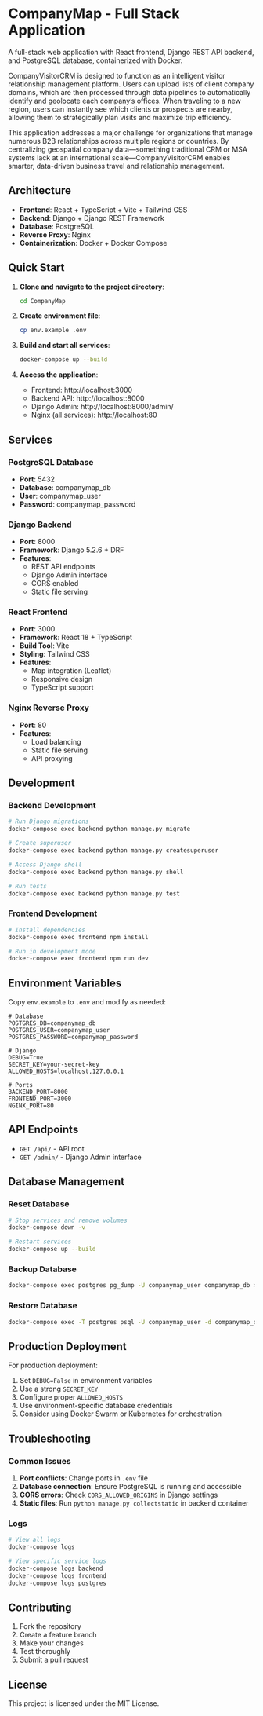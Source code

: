 # CompanyMap - Full Stack Application

A full-stack web application with React frontend, Django REST API backend, and PostgreSQL database, containerized with Docker.

CompanyVisitorCRM is designed to function as an intelligent visitor relationship management platform. Users can upload lists of client company domains, which are then processed through data pipelines to automatically identify and geolocate each company’s offices. When traveling to a new region, users can instantly see which clients or prospects are nearby, allowing them to strategically plan visits and maximize trip efficiency.

This application addresses a major challenge for organizations that manage numerous B2B relationships across multiple regions or countries. By centralizing geospatial company data—something traditional CRM or MSA systems lack at an international scale—CompanyVisitorCRM enables smarter, data-driven business travel and relationship management.


## Architecture

- **Frontend**: React + TypeScript + Vite + Tailwind CSS
- **Backend**: Django + Django REST Framework
- **Database**: PostgreSQL
- **Reverse Proxy**: Nginx
- **Containerization**: Docker + Docker Compose

## Quick Start

1. **Clone and navigate to the project directory**:
   ```bash
   cd CompanyMap
   ```

2. **Create environment file**:
   ```bash
   cp env.example .env
   ```

3. **Build and start all services**:
   ```bash
   docker-compose up --build
   ```

4. **Access the application**:
   - Frontend: http://localhost:3000
   - Backend API: http://localhost:8000
   - Django Admin: http://localhost:8000/admin/
   - Nginx (all services): http://localhost:80

## Services

### PostgreSQL Database
- **Port**: 5432
- **Database**: companymap_db
- **User**: companymap_user
- **Password**: companymap_password

### Django Backend
- **Port**: 8000
- **Framework**: Django 5.2.6 + DRF
- **Features**: 
  - REST API endpoints
  - Django Admin interface
  - CORS enabled
  - Static file serving

### React Frontend
- **Port**: 3000
- **Framework**: React 18 + TypeScript
- **Build Tool**: Vite
- **Styling**: Tailwind CSS
- **Features**:
  - Map integration (Leaflet)
  - Responsive design
  - TypeScript support

### Nginx Reverse Proxy
- **Port**: 80
- **Features**:
  - Load balancing
  - Static file serving
  - API proxying

## Development

### Backend Development
```bash
# Run Django migrations
docker-compose exec backend python manage.py migrate

# Create superuser
docker-compose exec backend python manage.py createsuperuser

# Access Django shell
docker-compose exec backend python manage.py shell

# Run tests
docker-compose exec backend python manage.py test
```

### Frontend Development
```bash
# Install dependencies
docker-compose exec frontend npm install

# Run in development mode
docker-compose exec frontend npm run dev
```

## Environment Variables

Copy `env.example` to `.env` and modify as needed:

```env
# Database
POSTGRES_DB=companymap_db
POSTGRES_USER=companymap_user
POSTGRES_PASSWORD=companymap_password

# Django
DEBUG=True
SECRET_KEY=your-secret-key
ALLOWED_HOSTS=localhost,127.0.0.1

# Ports
BACKEND_PORT=8000
FRONTEND_PORT=3000
NGINX_PORT=80
```

## API Endpoints

- `GET /api/` - API root
- `GET /admin/` - Django Admin interface

## Database Management

### Reset Database
```bash
# Stop services and remove volumes
docker-compose down -v

# Restart services
docker-compose up --build
```

### Backup Database
```bash
docker-compose exec postgres pg_dump -U companymap_user companymap_db > backup.sql
```

### Restore Database
```bash
docker-compose exec -T postgres psql -U companymap_user -d companymap_db < backup.sql
```

## Production Deployment

For production deployment:

1. Set `DEBUG=False` in environment variables
2. Use a strong `SECRET_KEY`
3. Configure proper `ALLOWED_HOSTS`
4. Use environment-specific database credentials
5. Consider using Docker Swarm or Kubernetes for orchestration

## Troubleshooting

### Common Issues

1. **Port conflicts**: Change ports in `.env` file
2. **Database connection**: Ensure PostgreSQL is running and accessible
3. **CORS errors**: Check `CORS_ALLOWED_ORIGINS` in Django settings
4. **Static files**: Run `python manage.py collectstatic` in backend container

### Logs
```bash
# View all logs
docker-compose logs

# View specific service logs
docker-compose logs backend
docker-compose logs frontend
docker-compose logs postgres
```

## Contributing

1. Fork the repository
2. Create a feature branch
3. Make your changes
4. Test thoroughly
5. Submit a pull request

## License

This project is licensed under the MIT License.
